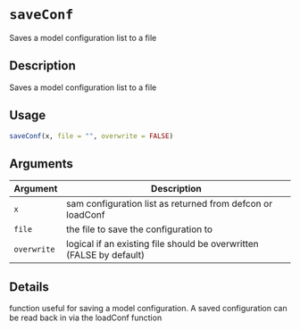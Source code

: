 # `saveConf`

Saves a model configuration list to a file


## Description

Saves a model configuration list to a file


## Usage

```r
saveConf(x, file = "", overwrite = FALSE)
```


## Arguments

Argument      |Description
------------- |----------------
`x`     |     sam configuration list as returned from defcon or loadConf
`file`     |     the file to save the configuration to
`overwrite`     |     logical if an existing file should be overwritten (FALSE by default)


## Details

function useful for saving a model configuration. A saved configuration can be read back in via the loadConf function


